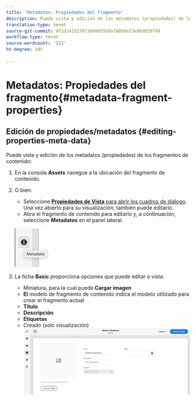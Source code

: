 ```yaml
---
title: 'Metadatos: Propiedades del fragmento'
description: Puede vista y edición de los metadatos (propiedades) de los fragmentos de contenido.
translation-type: tm+mt
source-git-commit: 972d242527871660d55b9a788b9a53e88d020749
workflow-type: tm+mt
source-wordcount: '111'
ht-degree: 10%

---
```



# Metadatos: Propiedades del fragmento{#metadata-fragment-properties}

## Edición de propiedades/metadatos {#editing-properties-meta-data}

Puede vista y edición de los metadatos (propiedades) de los fragmentos de contenido:

1. En la consola **Assets** navegue a la ubicación del fragmento de contenido.
2. O bien:

   * Seleccione [**Propiedades de Vista** para abrir los cuadros de diálogo](/help/assets/manage-digital-assets.md#editing-properties). Una vez abierto para su visualización, también puede editarlo.
   * Abra el fragmento de contenido para editarlo y, a continuación, seleccione **Metadatos** en el panel lateral.

   ![metadata](assets/cfm-metadata-01.png)

3. La ficha **Basic** proporciona opciones que puede editar o vista:

   * Miniatura, para la cual puede **Cargar imagen**
   * **El** modelo de fragmento de contenido indica el modelo utilizado para crear el fragmento actual
   * **Título**
   * **Descripción**
   * **Etiquetas**
   * Creado (solo visualización)
   ![metadatos](assets/cfm-metadata-02.png)
